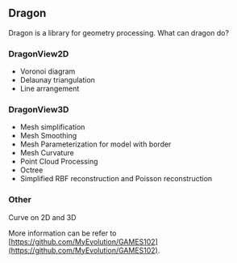 ## Dragon
Dragon is a library for geometry processing. What can dragon do?
### DragonView2D
- Voronoi diagram
- Delaunay triangulation
- Line arrangement
### DragonView3D
- Mesh simplification
- Mesh Smoothing
- Mesh Parameterization for model with border
- Mesh Curvature
- Point Cloud Processing
- Octree
- Simplified RBF reconstruction and Poisson reconstruction
### Other
Curve on 2D and 3D

More information can be refer to [https://github.com/MyEvolution/GAMES102](https://github.com/MyEvolution/GAMES102).